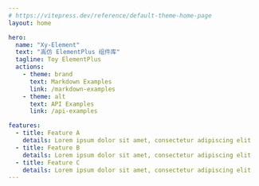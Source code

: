 ```yaml
---
# https://vitepress.dev/reference/default-theme-home-page
layout: home

hero:
  name: "Xy-Element"
  text: "高仿 ElementPlus 组件库"
  tagline: Toy ElementPlus
  actions:
    - theme: brand
      text: Markdown Examples
      link: /markdown-examples
    - theme: alt
      text: API Examples
      link: /api-examples

features:
  - title: Feature A
    details: Lorem ipsum dolor sit amet, consectetur adipiscing elit
  - title: Feature B
    details: Lorem ipsum dolor sit amet, consectetur adipiscing elit
  - title: Feature C
    details: Lorem ipsum dolor sit amet, consectetur adipiscing elit
---
```


